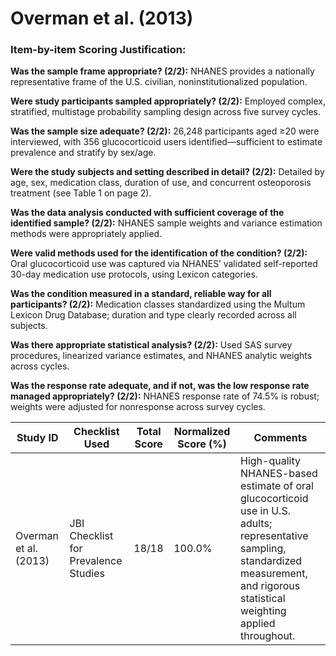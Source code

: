 # Overman et al. (2013)

### Item-by-item Scoring Justification:

**Was the sample frame appropriate? (2/2):** NHANES provides a nationally representative frame of the U.S. civilian, noninstitutionalized population.

**Were study participants sampled appropriately? (2/2):** Employed complex, stratified, multistage probability sampling design across five survey cycles.

**Was the sample size adequate? (2/2):** 26,248 participants aged ≥20 were interviewed, with 356 glucocorticoid users identified—sufficient to estimate prevalence and stratify by sex/age.

**Were the study subjects and setting described in detail? (2/2):** Detailed by age, sex, medication class, duration of use, and concurrent osteoporosis treatment (see Table 1 on page 2).

**Was the data analysis conducted with sufficient coverage of the identified sample? (2/2):** NHANES sample weights and variance estimation methods were appropriately applied.

**Were valid methods used for the identification of the condition? (2/2):** Oral glucocorticoid use was captured via NHANES’ validated self-reported 30-day medication use protocols, using Lexicon categories.

**Was the condition measured in a standard, reliable way for all participants? (2/2):** Medication classes standardized using the Multum Lexicon Drug Database; duration and type clearly recorded across all subjects.

**Was there appropriate statistical analysis? (2/2):** Used SAS survey procedures, linearized variance estimates, and NHANES analytic weights across cycles.

**Was the response rate adequate, and if not, was the low response rate managed appropriately? (2/2):** NHANES response rate of 74.5% is robust; weights were adjusted for nonresponse across survey cycles.

| Study ID | Checklist Used | Total Score | Normalized Score (%) | Comments |
| --- | --- | --- | --- | --- |
| Overman et al. (2013) | JBI Checklist for Prevalence Studies | 18/18 | 100.0% | High-quality NHANES-based estimate of oral glucocorticoid use in U.S. adults; representative sampling, standardized measurement, and rigorous statistical weighting applied throughout. |
